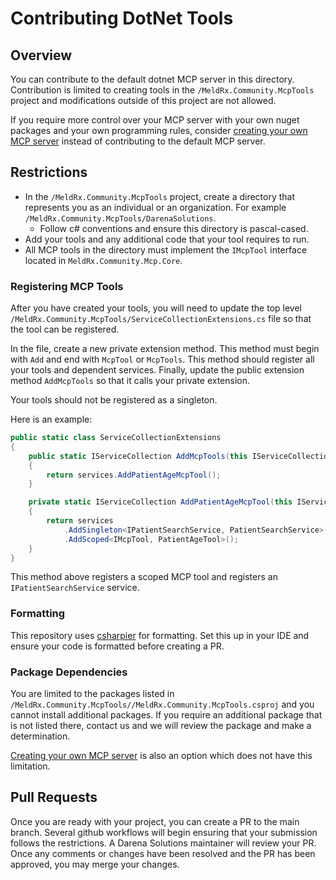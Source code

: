 # Contributing DotNet Tools

## Overview

You can contribute to the default dotnet MCP server in this directory. Contribution
is limited to creating tools in the `/MeldRx.Community.McpTools` project and modifications
outside of this project are not allowed.

If you require more control over your MCP server with your own nuget packages and
your own programming rules, consider [creating your own MCP server](../servers) instead
of contributing to the default MCP server.

## Restrictions

- In the `/MeldRx.Community.McpTools` project, create a directory that represents
  you as an individual or an organization. For example `/MeldRx.Community.McpTools/DarenaSolutions`.
  - Follow c# conventions and ensure this directory is pascal-cased.
- Add your tools and any additional code that your tool requires to run.
- All MCP tools in the directory must implement the `IMcpTool` interface located
  in `MeldRx.Community.Mcp.Core`.

### Registering MCP Tools

After you have created your tools, you will need to update the top level `/MeldRx.Community.McpTools/ServiceCollectionExtensions.cs` file so that the tool can be registered.

In the file, create a new private extension method. This method must begin with
`Add` and end with `McpTool` or `McpTools`. This method should register all your
tools and dependent services. Finally, update the public extension method `AddMcpTools`
so that it calls your private extension.

Your tools should not be registered as a singleton.

Here is an example:

```csharp
public static class ServiceCollectionExtensions
{
    public static IServiceCollection AddMcpTools(this IServiceCollection services)
    {
        return services.AddPatientAgeMcpTool();
    }

    private static IServiceCollection AddPatientAgeMcpTool(this IServiceCollection services)
    {
        return services
            .AddSingleton<IPatientSearchService, PatientSearchService>()
            .AddScoped<IMcpTool, PatientAgeTool>();
    }
}
```

This method above registers a scoped MCP tool and registers an `IPatientSearchService`
service.

### Formatting

This repository uses [csharpier](https://csharpier.com/) for formatting. Set this
up in your IDE and ensure your code is formatted before creating a PR.

### Package Dependencies

You are limited to the packages listed in `/MeldRx.Community.McpTools//MeldRx.Community.McpTools.csproj`
and you cannot install additional packages. If you require an additional package
that is not listed there, contact us and we will review the package and make a determination.

[Creating your own MCP server](../servers) is also an option which does not have
this limitation.

## Pull Requests

Once you are ready with your project, you can create a PR to the main branch. Several
github workflows will begin ensuring that your submission follows the restrictions.
A Darena Solutions maintainer will review your PR. Once any comments or changes
have been resolved and the PR has been approved, you may merge your changes.
